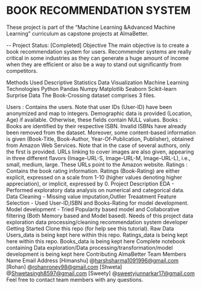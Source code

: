 # BOOK RECOMMENDATION SYSTEM
These project is part of the “Machine Learning &Advanced Machine Learning” curriculum as capstone projects at AlmaBetter.

-- Project Status: [Completed]
Objective
The main objective is to create a book recommendation system for users. Recommender systems are really critical in some industries as they can generate a huge amount of income when they are efficient or also be a way to stand out significantly from competitors.

Methods Used
Descriptive Statistics
Data Visualization
Machine Learning
Technologies
Python
Pandas
Numpy
Matplotlib
Seaborn
Scikit-learn
Surprise
Data
The Book-Crossing dataset comprises 3 files.

Users : Contains the users. Note that user IDs (User-ID) have been anonymized and map to integers. Demographic data is provided (Location, Age) if available. Otherwise, these fields contain NULL values.
Books : Books are identified by their respective ISBN. Invalid ISBNs have already been removed from the dataset. Moreover, some content-based information is given (Book-Title, Book-Author, Year-Of-Publication, Publisher), obtained from Amazon Web Services. Note that in the case of several authors, only the first is provided. URLs linking to cover images are also given, appearing in three different flavors (Image-URL-S, Image-URL-M, Image-URL-L), i.e., small, medium, large. These URLs point to the Amazon website.
Ratings : Contains the book rating information. Ratings (Book-Rating) are either explicit, expressed on a scale from 1-10 (higher values denoting higher appreciation), or implicit, expressed by 0.
Project Description
EDA - Performed exploratory data analysis on numerical and categorical data.
Data Cleaning - Missing value imputation,Outlier Treaatment
Feature Selection - Used User-ID,ISBN and Books-Rating for model development.
Model development - Tried Popularity based model and Collaborative filtering (Both Memory based and Model based).
Needs of this project
data exploration
data processing/cleaning
recommendation system developer
Getting Started
Clone this repo (for help see this tutorial).
Raw Data
Users_data is being kept here within this repo.
Ratings_data is being kept here within this repo.
Books_data is being kept here
Complete notebook containing Data exploration/Data processing/transformation/model development is being kept here
Contributing AlmaBetter Team Members
Name	Email Address
[Himanshu]	@harshsharma1091996@gmail.com
[Rohan]	@rohanroney98@gmail.com
[Shweta]	@Shwetasingh8597@gmail.com
[Sweety]	@sweetyjunnarkar17@gmail.com
Feel free to contact team members with any questions.
